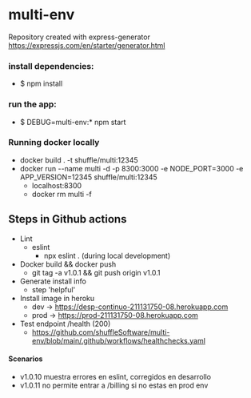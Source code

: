 # multi-env

Repository created with express-generator
https://expressjs.com/en/starter/generator.html

### install dependencies:

- $ npm install

### run the app:

- $ DEBUG=multi-env:\* npm start

### Running docker locally

- docker build . -t shuffle/multi:12345
- docker run --name multi -d -p 8300:3000 -e NODE_PORT=3000 -e APP_VERSION=12345 shuffle/multi:12345 
  - localhost:8300
  - docker rm multi -f

## Steps in Github actions

- Lint
  - eslint
    - npx eslint . (during local development)
- Docker build && docker push
    - git tag -a v1.0.1 && git push origin v1.0.1
- Generate install info
    - step 'helpful'
- Install image in heroku
  - dev -> https://desp-continuo-211131750-08.herokuapp.com
  - prod -> https://prod-211131750-08.herokuapp.com
- Test endpoint /health (200)
  - https://github.com/shuffleSoftware/multi-env/blob/main/.github/workflows/healthchecks.yaml


#### Scenarios
 - v1.0.10 muestra errores en eslint, corregidos en desarrollo
 - v1.0.11 no permite entrar a /billing si no estas en prod env
